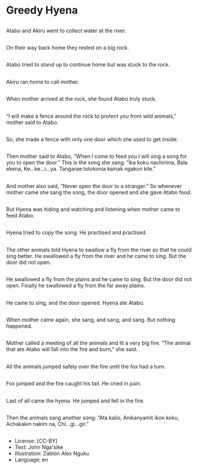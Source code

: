 # Greedy Hyena

##
Atabo and Akiru went to
collect water at the
river.

##
On their way back
home they rested on a
big rock.

##
Atabo tried to stand up
to continue home but
was stuck to the rock.

##
Akiru ran home to call
mother.

##
When mother arrived at
the rock, she found
Atabo truly stuck.

##
“I will make a fence
around the rock to
protect you from wild
animals,” mother said
to Atabo.

##
So, she made a fence
with only one door
which she used to get
inside.

##
Then mother said to Atabo, “When I come to
feed you I will sing a song for you to open
the door.”
This is the song she sang:
“lka koku nachirima,
Bala ekena,
Ke...ke...i...ya.
Tangarae totokonia kainak ngakon kile.”

##
And mother also said, “Never open the door
to a stranger.”
So whenever mother came she sang the
song, the door opened and she gave Atabo
food.

##
But Hyena was hiding
and watching and
listening when mother
came to feed Atabo.

##
Hyena tried to copy the
song. He practised and
practised.

##
The other animals told
Hyena to swallow a fly
from the river so that
he could sing better.
He swallowed a fly from
the river and he came
to sing. But the door did
not open.

##
He swallowed a fly from
the plains and he came
to sing. But the door did
not open.
Finally he swallowed a
fly from the far away
plains.

##
He came to sing, and
the door opened.
Hyena ate Atabo.

##
When mother came
again, she sang, and
sang, and sang. But
nothing happened.

##
Mother called a
meeting of all the
animals and lit a very
big fire.
“The animal that ate
Atabo will fall into the
fire and burn,” she said.

##
All the animals jumped
safely over the fire until
the fox had a turn.

##
Fox jumped and the fire
caught his tail.
He cried in pain.

##
Last of all came the
hyena.
He jumped and fell in
the fire.

##
Then the animals sang
another song:
“Ata kalio,
Anikanyamit ikon koku,
Achakakin nakim na,
Chi...gi...gir.”

##
* License: [CC-BY]
* Text: John Nga'sike
* Illustration: Zablon Alex Nguku
* Language: en
